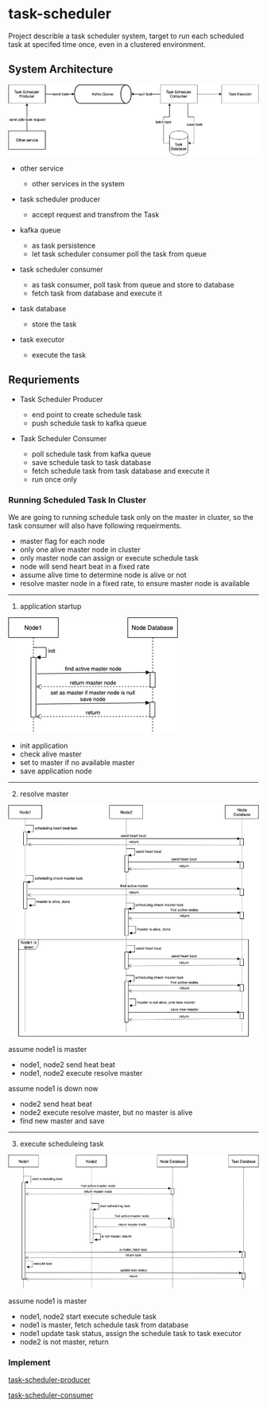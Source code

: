 # task-scheduler
Project describle a task scheduler system, target to run each scheduled task at specifed time once, even in a clustered environment.

## System Architecture
![system architecture](https://github.com/kan01234/task-scheduler/blob/master/img/task-scheduler-system.png)

- other service
  - other services in the system

- task scheduler producer
  - accept request and transfrom the Task

- kafka queue
  - as task persistence
  - let task scheduler consumer poll the task from queue

- task scheduler consumer
  - as task consumer, poll task from queue and store to database
  - fetch task from database and execute it

- task database
  - store the task

- task executor
  - execute the task

## Requriements
- Task Scheduler Producer
  - end point to create schedule task
  - push schedule task to kafka queue

- Task Scheduler Consumer
  - poll schedule task from kafka queue
  - save schedule task to task database
  - fetch schedule task from task database and execute it
  - run once only

### Running Scheduled Task In Cluster
We are going to running schedule task only on the master in cluster, so the task consumer will also have following requeirments.

- master flag for each node
- only one alive master node in cluster
- only master node can assign or execute schedule task
- node will send heart beat in a fixed rate
- assume alive time to determine node is alive or not
- resolve master node in a fixed rate, to ensure master node is available

- - - -

1. application startup

![task-consumer-appnode-init](https://github.com/kan01234/task-scheduler/blob/master/img/task-consumer-appnode-init.png)

- init application
- check alive master
- set to master if no available master
- save application node

- - - -

2. resolve master

![task-consumer-resolve-master](https://github.com/kan01234/task-scheduler/blob/master/img/task-consumer-resolve-master.png)

assume node1 is master
- node1, node2 send heat beat
- node1, node2 execute resolve master

assume node1 is down now
- node2 send heat beat
- node2 execute resolve master, but no master is alive
- find new master and save

- - - -

3. execute scheduleing task

![task-consumer-execute-task](https://github.com/kan01234/task-scheduler/blob/master/img/task-consumer-execute-task.png)

assume node1 is master
- node1, node2 start execute schedule task
- node1 is master, fetch schedule task from database
- node1 update task status, assign the schedule task to task executor
- node2 is not master, return

### Implement
[task-scheduler-producer](https://github.com/kan01234/task-scheduler-producer)

[task-scheduler-consumer](https://github.com/kan01234/task-scheduler-consumer)
